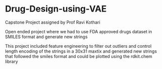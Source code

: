 # Drug-Design-using-VAE
Capstone Project assigned by Prof Ravi Kothari


Open ended project where we had to use FDA approved drugs dataset in SMILES format and generate new strings 

This project included feature engineering to filter out outliers and control length
encoding of the strings in a 30x31 maxtix 
and generated new strings that followed the smiles format and could be plotted using the rdkit.chem library

